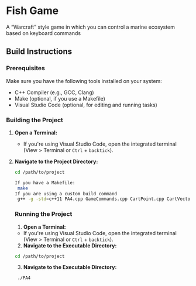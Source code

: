 # Fish Game

A “Warcraft” style game in which you can control a marine ecosystem based on keyboard commands

## Build Instructions

### Prerequisites

Make sure you have the following tools installed on your system:

- C++ Compiler (e.g., GCC, Clang)
- Make (optional, if you use a Makefile)
- Visual Studio Code (optional, for editing and running tasks)

### Building the Project

1. **Open a Terminal:**
   - If you're using Visual Studio Code, open the integrated terminal (View > Terminal or `Ctrl` + `backtick`).

2. **Navigate to the Project Directory:**
   ```bash
   cd /path/to/project

   If you have a Makefile:
    make
   If you are using a custom build command
    g++ -g -std=c++11 PA4.cpp GameCommands.cpp CartPoint.cpp CartVector.cpp Cave.cpp CoralReef.cpp Fish.cpp GameObject.cpp Model.cpp Shark.cpp Sharknado.cpp Tuna.cpp View.cpp -o PA4
    ```

   ### Running the Project
   1. **Open a Terminal:**
   - If you're using Visual Studio Code, open the integrated terminal (View > Terminal or `Ctrl` + `backtick`).

   2. **Navigate to the Executable Directory:**
   ```bash
   cd /path/to/project
   ```
    3. **Navigate to the Executable Directory:**
   ```bash
    ./PA4
   ```

  